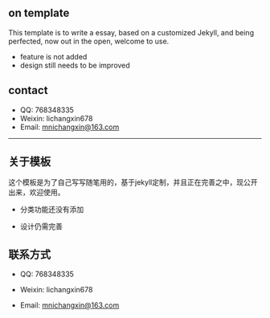 ## on template

This template is to write a essay, based on a customized Jekyll, and being perfected, now out in the open, welcome to use.

* feature is not added
* design still needs to be improved

## contact

* QQ: 768348335
* Weixin: lichangxin678
* Email: mnichangxin@163.com

---

## 关于模板

这个模板是为了自己写写随笔用的，基于jekyll定制，并且正在完善之中，现公开出来，欢迎使用。

* 分类功能还没有添加

* 设计仍需完善

## 联系方式

* QQ: 768348335

* Weixin: lichangxin678

* Email: mnichangxin@163.com
